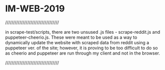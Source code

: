 # IM-WEB-2019

////////////////////////////////// 

in scrape-test/scripts, there are two unsused .js files - scrape-reddit.js and puppeteer-cheerio.js. These were meant to be used as a way to dynamically update the website with scraped data from reddit using a puppeteer ver. of the site; however, it is proving to be too difficult to do so as cheerio and puppeteer are run through my client and not in the browser. 

//////////////////////////////////
